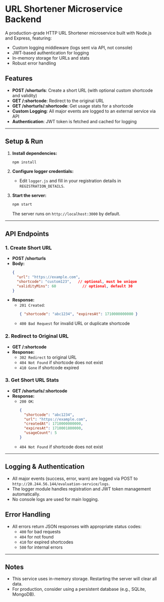 # URL Shortener Microservice Backend

A production-grade HTTP URL Shortener microservice built with Node.js and Express, featuring:
- Custom logging middleware (logs sent via API, not console)
- JWT-based authentication for logging
- In-memory storage for URLs and stats
- Robust error handling

## Features
- **POST /shorturls**: Create a short URL (with optional custom shortcode and validity)
- **GET /:shortcode**: Redirect to the original URL
- **GET /shorturls/:shortcode**: Get usage stats for a shortcode
- **Custom Logging**: All major events are logged to an external service via API
- **Authentication**: JWT token is fetched and cached for logging

---

## Setup & Run

1. **Install dependencies:**
   ```bash
   npm install
   ```

2. **Configure logger credentials:**
   - Edit `logger.js` and fill in your registration details in `REGISTRATION_DETAILS`.

3. **Start the server:**
   ```bash
   npm start
   ```
   The server runs on `http://localhost:3000` by default.

---

## API Endpoints

### 1. Create Short URL
- **POST /shorturls**
- **Body:**
  ```json
  {
    "url": "https://example.com",
    "shortcode": "custom123",   // optional, must be unique
    "validityMins": 60            // optional, default 30
  }
  ```
- **Response:**
  - `201 Created`:
    ```json
    { "shortcode": "abc1234", "expiresAt": 1710000000000 }
    ```
  - `400 Bad Request` for invalid URL or duplicate shortcode

### 2. Redirect to Original URL
- **GET /:shortcode**
- **Response:**
  - `302 Redirect` to original URL
  - `404 Not Found` if shortcode does not exist
  - `410 Gone` if shortcode expired

### 3. Get Short URL Stats
- **GET /shorturls/:shortcode**
- **Response:**
  - `200 OK`:
    ```json
    {
      "shortcode": "abc1234",
      "url": "https://example.com",
      "createdAt": 1710000000000,
      "expiresAt": 1710001800000,
      "usageCount": 5
    }
    ```
  - `404 Not Found` if shortcode does not exist

---

## Logging & Authentication
- All major events (success, error, warn) are logged via POST to `http://20.244.56.144/evaluation-service/logs`.
- The logger module handles registration and JWT token management automatically.
- No console logs are used for main logging.

## Error Handling
- All errors return JSON responses with appropriate status codes:
  - `400` for bad requests
  - `404` for not found
  - `410` for expired shortcodes
  - `500` for internal errors

---

## Notes
- This service uses in-memory storage. Restarting the server will clear all data.
- For production, consider using a persistent database (e.g., SQLite, MongoDB). 
